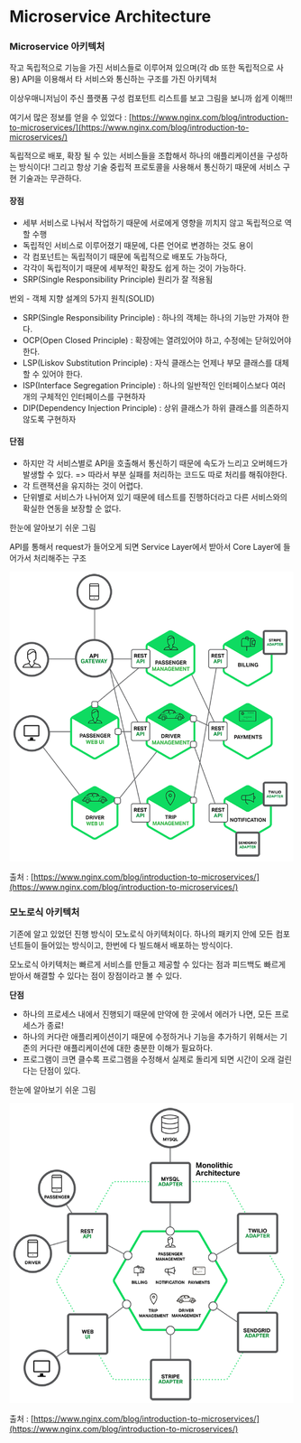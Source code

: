 # Microservice Architecture

### Microservice 아키텍처 <a id="MicroServiceArchitecture&#xAE30;&#xBC18;&#xC758;&#xC11C;&#xBE44;&#xC2A4;&#xD750;&#xB984;-&#xC791;&#xACE0;&#xB3C5;&#xB9BD;&#xC801;&#xC73C;&#xB85C;&#xAE30;&#xB2A5;&#xC744;&#xAC00;&#xC9C4;&#xC11C;&#xBE44;&#xC2A4;&#xB4E4;&#xB85C;&#xC774;&#xB8E8;&#xC5B4;&#xC838;&#xC788;&#xC73C;&#xBA70;(&#xAC01;db&#xB610;&#xD55C;&#xB3C5;&#xB9BD;&#xC801;&#xC73C;&#xB85C;&#xC0AC;&#xC6A9;)API&#xC744;&#xC774;&#xC6A9;&#xD574;&#xC11C;&#xD0C0;&#xC11C;&#xBE44;&#xC2A4;&#xC640;&#xD1B5;&#xC2E0;&#xD558;&#xB294;&#xAD6C;&#xC870;&#xB97C;&#xAC00;&#xC9C4;&#xC544;&#xD0A4;&#xD14D;&#xCC98;"></a>

작고 독립적으로 기능을 가진 서비스들로 이루어져 있으며\(각 db 또한 독립적으로 사용\) API을 이용해서 타 서비스와 통신하는 구조를 가진 아키텍처

이상우매니저님이 주신 플랫폼 구성 컴포턴트 리스트를 보고 그림을 보니까 쉽게 이해!!!

여기서 많은 정보를 얻을 수 있었다 : [https://www.nginx.com/blog/introduction-to-microservices/](https://www.nginx.com/blog/introduction-to-microservices/)

독립적으로 배포, 확장 될 수 있는 서비스들을 조합해서 하나의 애플리케이션을 구성하는 방식이다! 그리고 항상 기술 중립적 프로토콜을 사용해서 통신하기 때문에 서비스 구현 기술과는 무관하다.

#### 장점 <a id="MicroServiceArchitecture&#xAE30;&#xBC18;&#xC758;&#xC11C;&#xBE44;&#xC2A4;&#xD750;&#xB984;-&#xC7A5;&#xC810;"></a>

* 세부 서비스로 나눠서 작업하기 때문에 서로에게 영향을 끼치지 않고 독립적으로 역할 수행
* 독립적인 서비스로 이루어졌기 때문에, 다른 언어로 변경하는 것도 용이
* 각 컴포넌트는 독립적이기 때문에 독립적으로 배포도 가능하다,
* 각각이 독립적이기 때문에 세부적인 확장도 쉽게 하는 것이 가능하다.
* SRP\(Single Responsibility Principle\) 원리가 잘 적용됨

번외 - 객체 지향 설계의 5가지 원칙\(SOLID\)

*  SRP\(Single Responsibility Principle\) : 하나의 객체는 하나의 기능만 가져야 한다.
* OCP\(Open Closed Principle\) : 확장에는 열려있어야 하고, 수정에는 닫혀있어야 한다.
* LSP\(Liskov Substitution Principle\) : 자식 클래스는 언제나 부모 클래스를 대체할 수 있어야 한다.
* ISP\(Interface Segregation Principle\) : 하나의 일반적인 인터페이스보다 여러 개의 구체적인 인터페이스를 구현하자
* DIP\(Dependency Injection Principle\) : 상위 클래스가 하위 클래스를 의존하지 않도록 구현하자

#### 단점 <a id="MicroServiceArchitecture&#xAE30;&#xBC18;&#xC758;&#xC11C;&#xBE44;&#xC2A4;&#xD750;&#xB984;-&#xB2E8;&#xC810;"></a>

* 하지만 각 서비스별로 API을 호출해서 통신하기 때문에 속도가 느리고 오버헤드가 발생할 수 있다. =&gt; 따라서 부분 실패를 처리하는 코드도 따로 처리를 해줘야한다.
* 각 트랜잭션을 유지하는 것이 어렵다.
* 단위별로 서비스가 나뉘어져 있기 때문에 테스트를 진행하더라고 다른 서비스와의 확실한 연동을 보장할 순 없다.

한눈에 알아보기 쉬운 그림

API를 통해서 request가 들어오게 되면 Service Layer에서 받아서 Core Layer에 들어가서 처리해주는 구조

![](../.gitbook/assets/richardson-microservices-part1-2_microservices-architecture.png)

출처 : [https://www.nginx.com/blog/introduction-to-microservices/](https://www.nginx.com/blog/introduction-to-microservices/)



### 모노로식 아키텍처 <a id="MicroServiceArchitecture&#xAE30;&#xBC18;&#xC758;&#xC11C;&#xBE44;&#xC2A4;&#xD750;&#xB984;-&#xBAA8;&#xB178;&#xB85C;&#xC2DD;&#xC544;&#xD0A4;&#xD14D;&#xCC98;"></a>

기존에 알고 있었던 진행 방식이 모노로식 아키텍처이다. 하나의 패키지 안에 모든 컴포넌트들이 들어있는 방식이고, 한번에 다 빌드해서 배포하는 방식이다.

모노로식 아키텍처는 빠르게 서비스를 만들고 제공할 수 있다는 점과 피드백도 빠르게 받아서 해결할 수 있다는 점이 장점이라고 볼 수 있다.

**단점**

* 하나의 프로세스 내에서 진행되기 때문에 만약에 한 곳에서 에러가 나면, 모든 프로세스가 종료!
* 하나의 커다란 애플리케이션이기 때문에 수정하거나 기능을 추가하기 위해서는 기존의 커다란 애플리케이션에 대한 충분한 이해가 필요하다.
* 프로그램이 크면 클수록 프로그램을 수정해서 실제로 돌리게 되면 시간이 오래 걸린다는 단점이 있다.

한눈에 알아보기 쉬운 그림

![](../.gitbook/assets/richardson-microservices-part1-1_monolithic-architecture.png)

출처 : [https://www.nginx.com/blog/introduction-to-microservices/](https://www.nginx.com/blog/introduction-to-microservices/)

